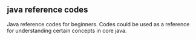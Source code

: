 ## java reference codes

Java reference codes for beginners. Codes could be used as a reference for understanding certain concepts in core java.

